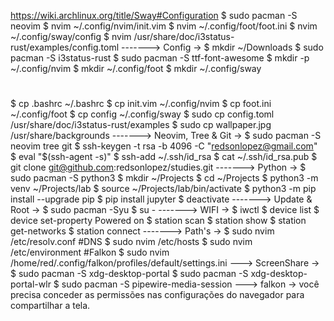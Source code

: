 https://wiki.archlinux.org/title/Sway#Configuration
$ sudo pacman -S neovim
$ nvim ~/.config/nvim/init.vim
$ nvim ~/.config/foot/foot.ini
$ nvim ~/.config/sway/config
$ nvim /usr/share/doc/i3status-rust/examples/config.toml
-------> Config ->
$ mkdir ~/Downloads
$ sudo pacman -S i3status-rust
$ sudo pacman -S ttf-font-awesome
$ mkdir -p ~/.config/nvim
$ mkdir ~/.config/foot
$ mkdir ~/.config/sway
#
$ cp .bashrc ~/.bashrc
$ cp init.vim ~/.config/nvim
$ cp foot.ini ~/.config/foot
$ cp config ~/.config/sway
$ sudo cp config.toml /usr/share/doc/i3status-rust/examples
$ sudo cp wallpaper.jpg /usr/share/backgrounds
-------> Neovim, Tree & Git ->
$ sudo pacman -S neovim tree git
$ ssh-keygen -t rsa -b 4096 -C "redsonlopez@gmail.com"
$ eval "$(ssh-agent -s)"
$ ssh-add ~/.ssh/id_rsa
$ cat ~/.ssh/id_rsa.pub
$ git clone git@github.com:redsonlopez/studies.git
-------> Python ->
$ sudo pacman -S python3
$ mkdir ~/Projects
$ cd ~/Projects
$ python3 -m venv ~/Projects/lab
$ source ~/Projects/lab/bin/activate
$ python3 -m pip install --upgrade pip
$ pip install jupyter
$ deactivate
-------> Update & Root ->
$ sudo pacman -Syu
$ su -
-------> WIFI ->
$ iwctl
$ device list
$ device <wlan> set-property Powered on
$ station <wlan> scan
$ station <wlan> show
$ station <wlan> get-networks
$ station <wlan> connect <wifi>
-------> Path's ->
$ sudo nvim /etc/resolv.conf #DNS
$ sudo nvim /etc/hosts
$ sudo nvim /etc/environment #Falkon
$ sudo nvim /home/red/.config/falkon/profiles/default/settings.ini
---> ScreenShare ->
$ sudo pacman -S xdg-desktop-portal
$ sudo pacman -S xdg-desktop-portal-wlr
$ sudo pacman -S pipewire-media-session
---> falkon ->
você precisa conceder as permissões nas configurações do navegador para compartilhar a tela.

